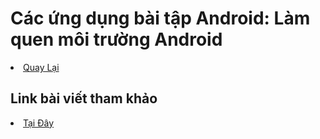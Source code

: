 <h1>Các ứng dụng bài tập Android: Làm quen môi trường Android</h1>

<li><a href="https://github.com/DuongNhatMinh/AndroidStudio">Quay Lại</a></li>

<h2>Link bài viết tham khảo</h2>
<li><a href="https://ngocminhtran.com/2018/06/28/lap-trinh-android-dung-android-studio-3-x/">Tại Đây</a></li>
